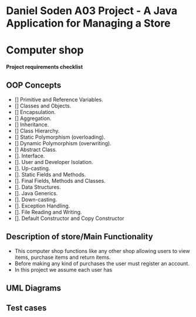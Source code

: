 # Daniel Soden A03 Project - A Java Application for Managing a Store

# Computer shop

#### Project requirements checklist

## OOP Concepts

- [] Primitive and Reference Variables.
- [] Classes and Objects.
- [] Encapsulation.
- [] Aggregation.
- [] Inheritance.
- [] Class Hierarchy.
- [] Static Polymorphism (overloading).
- [] Dynamic Polymorphism (overwriting).
- [] Abstract Class.
- []. Interface.
- []. User and Developer Isolation.
- []. Up-casting.
- []. Static Fields and Methods.
- []. Final Fields, Methods and Classes.
- []. Data Structures.
- []. Java Generics.
- []. Down-casting.
- []. Exception Handling.
- []. File Reading and Writing.
- []. Default Constructor and Copy Constructor

## Description of store/Main Functionality

- This computer shop functions like any other shop allowing users to view items, purchase items and return items.
- Before making any kind of purchases the user must register an account.
- In this project we assume each user has

## UML Diagrams

## Test cases
